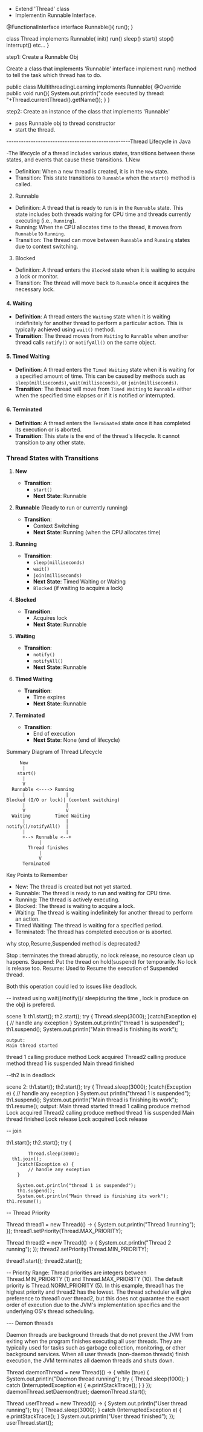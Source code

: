 - Extend 'Thread' class
- Implementin Runnable Interface.

@FunctionalInterface
interface Runnable(){
run();
}

class Thread implements Runnable{
init()
run()
sleep()
start()
stop()
interrupt()
etc...
}

step1: Create a Runnable Obj

Create a class that implements 'Runnable' interface
implement run() method to tell the task which thread has to do.

public class MultithreadingLearning implements Runnable{
@Override
public void run(){
System.out.println("code executed by thread: "+Thread.currentThread().getName());
}
}

step2:
Create an instance of the class that implements 'Runnable'

- pass Runnable obj to thread constructor
- start the thread.

---------------------------------------------------Thread Lifecycle in Java

-The lifecycle of a thread includes various states, transitions between these states, and events that cause these transitions.
1.New

- Definition: When a new thread is created, it is in the `New` state.
- Transition: This state transitions to `Runnable` when the `start()` method is called.

2. Runnable

- Definition: A thread that is ready to run is in the `Runnable` state. This state includes both threads waiting for CPU time and threads currently executing (i.e., `Running`).
- Running: When the CPU allocates time to the thread, it moves from `Runnable` to `Running`.
- Transition: The thread can move between `Runnable` and `Running` states due to context switching.

3. Blocked

- Definition: A thread enters the `Blocked` state when it is waiting to acquire a lock or monitor.
- Transition: The thread will move back to `Runnable` once it acquires the necessary lock.

#### 4. **Waiting**

- **Definition**: A thread enters the `Waiting` state when it is waiting indefinitely for another thread to perform a particular action. This is typically achieved using `wait()` method.
- **Transition**: The thread moves from `Waiting` to `Runnable` when another thread calls `notify()` or `notifyAll()` on the same object.

#### 5. **Timed Waiting**

- **Definition**: A thread enters the `Timed Waiting` state when it is waiting for a specified amount of time. This can be caused by methods such as `sleep(milliseconds)`, `wait(milliseconds)`, or `join(milliseconds)`.
- **Transition**: The thread will move from `Timed Waiting` to `Runnable` either when the specified time elapses or if it is notified or interrupted.

#### 6. **Terminated**

- **Definition**: A thread enters the `Terminated` state once it has completed its execution or is aborted.
- **Transition**: This state is the end of the thread's lifecycle. It cannot transition to any other state.

### Thread States with Transitions

1. **New**

   - **Transition**:
     - `start()`
     - **Next State**: Runnable

2. **Runnable** (Ready to run or currently running)

   - **Transition**:
     - Context Switching
     - **Next State**: Running (when the CPU allocates time)

3. **Running**

   - **Transition**:
     - `sleep(milliseconds)`
     - `wait()`
     - `join(milliseconds)`
     - **Next State**: Timed Waiting or Waiting
     - `Blocked` (if waiting to acquire a lock)

4. **Blocked**

   - **Transition**:
     - Acquires lock
     - **Next State**: Runnable

5. **Waiting**

   - **Transition**:
     - `notify()`
     - `notifyAll()`
     - **Next State**: Runnable

6. **Timed Waiting**

   - **Transition**:
     - Time expires
     - **Next State**: Runnable

7. **Terminated**
   - **Transition**:
     - End of execution
     - **Next State**: None (end of lifecycle)

Summary Diagram of Thread Lifecycle

```
     New
      |
    start()
      |
      V
  Runnable <----> Running
      |               |
Blocked (I/O or lock)| (context switching)
      |               |
      V               V
  Waiting         Timed Waiting
      |               |
notify()/notifyAll()  |
      |               |
      +--> Runnable <--+
            |
        Thread finishes
            |
            V
      Terminated
```

Key Points to Remember

- New: The thread is created but not yet started.
- Runnable: The thread is ready to run and waiting for CPU time.
- Running: The thread is actively executing.
- Blocked: The thread is waiting to acquire a lock.
- Waiting: The thread is waiting indefinitely for another thread to perform an action.
- Timed Waiting: The thread is waiting for a specified period.
- Terminated: The thread has completed execution or is aborted.

why stop,Resume,Suspended method is deprecated.?

Stop : terminates the thread abruptly, no lock release, no resource clean up happens.
Suspend: Put the thread on hold(suspend) for temporarily. No lock is release too.
Resume: Used to Resume the execution of Suspended thread.

Both this operation could led to issues like deadlock.

-- instead using wait()/notify()/ sleep(during the time , lock is produce on the obj) is prefered.

scene 1:
th1.start();
th2.start();
try {
Thread.sleep(3000);
}catch(Exception e) {
// handle any exception
}
System.out.println("thread 1 is suspended");
th1.suspend();
System.out.println("Main thread is finishing its work");

    output:
    Main thread started

thread 1 calling produce method
Lock acquired
Thread2 calling produce method
thread 1 is suspended
Main thread finished

--th2 is in deadlock

scene 2:
th1.start();
th2.start();
try {
Thread.sleep(3000);
}catch(Exception e) {
// handle any exception
}
System.out.println("thread 1 is suspended");
th1.suspend();
System.out.println("Main thread is finishing its work");
th1.resume();
output:
Main thread started
thread 1 calling produce method
Lock acquired
Thread2 calling produce method
thread 1 is suspended
Main thread finished
Lock release
Lock acquired
Lock release

-- join

th1.start();
th2.start();
try {

    		Thread.sleep(3000);
      th1.join();
    	}catch(Exception e) {
    		// handle any exception
    	}

    	System.out.println("thread 1 is suspended");
    	th1.suspend();
    	System.out.println("Main thread is finishing its work");
    th1.resume();

-- Thread Priority

Thread thread1 = new Thread(() -> {
System.out.println("Thread 1 running");
});
thread1.setPriority(Thread.MAX_PRIORITY);

Thread thread2 = new Thread(() -> {
System.out.println("Thread 2 running");
});
thread2.setPriority(Thread.MIN_PRIORITY);

thread1.start();
thread2.start();

-- Priority Range: Thread priorities are integers between Thread.MIN_PRIORITY (1) and Thread.MAX_PRIORITY (10). The default priority is Thread.NORM_PRIORITY (5).
In this example, thread1 has the highest priority and thread2 has the lowest. The thread scheduler will give preference to thread1 over thread2, but this does not guarantee the exact order of execution due to the JVM's implementation specifics and the underlying OS's thread scheduling.

--- Demon threads

Daemon threads are background threads that do not prevent the JVM from exiting when the program finishes executing all user threads. They are typically used for tasks such as garbage collection, monitoring, or other background services.
When all user threads (non-daemon threads) finish execution, the JVM terminates all daemon threads and shuts down.

Thread daemonThread = new Thread(() -> {
while (true) {
System.out.println("Daemon thread running");
try {
Thread.sleep(1000);
} catch (InterruptedException e) {
e.printStackTrace();
}
}
});
daemonThread.setDaemon(true);
daemonThread.start();

Thread userThread = new Thread(() -> {
System.out.println("User thread running");
try {
Thread.sleep(3000);
} catch (InterruptedException e) {
e.printStackTrace();
}
System.out.println("User thread finished");
});
userThread.start();
